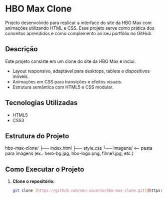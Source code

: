 # HBO Max Clone

Projeto desenvolvido para replicar a interface do site da HBO Max com animações utilizando HTML e CSS. Esse projeto serve como prática dos conceitos aprendidos e como complemento ao seu portfólio no GitHub.

## Descrição

Este projeto consiste em um clone do site da HBO Max e inclui:
- Layout responsivo, adaptável para desktops, tablets e dispositivos móveis.
- Animações em CSS para transições e efeitos visuais.
- Estrutura semântica com HTML5 e CSS modular.

## Tecnologias Utilizadas

- HTML5
- CSS3

## Estrutura do Projeto
hbo-max-clone/
├── index.html
├── style.css
└── imagens/           <-- pasta para imagens (ex.: hero-bg.jpg, hbo-logo.png, filme1.jpg, etc.)


## Como Executar o Projeto

1. **Clone o repositório:**
   ```bash
   git clone [https://github.com/seu-usuario/hbo-max-clone.git](https://github.com/lvvieira/hbo-max-clone)
